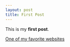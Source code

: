 ```yaml
---
layout: post
title: First Post
---
```


This is my **first post**.

[One of my favorite websites](https://www.moes.com/)
